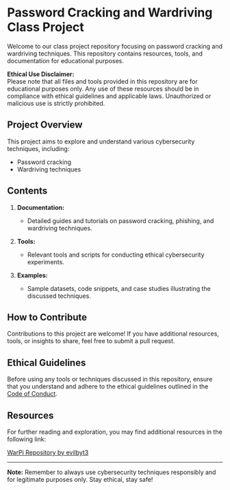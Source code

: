 # Password Cracking and Wardriving Class Project

Welcome to our class project repository focusing on password cracking and wardriving techniques. This repository contains resources, tools, and documentation for educational purposes.

**Ethical Use Disclaimer:**  
Please note that all files and tools provided in this repository are for educational purposes only. Any use of these resources should be in compliance with ethical guidelines and applicable laws. Unauthorized or malicious use is strictly prohibited.

## Project Overview

This project aims to explore and understand various cybersecurity techniques, including:

- Password cracking
- Wardriving techniques

## Contents

1. **Documentation:**  
   - Detailed guides and tutorials on password cracking, phishing, and wardriving techniques.
  
2. **Tools:**  
   - Relevant tools and scripts for conducting ethical cybersecurity experiments.
  
3. **Examples:**  
   - Sample datasets, code snippets, and case studies illustrating the discussed techniques.

## How to Contribute

Contributions to this project are welcome! If you have additional resources, tools, or insights to share, feel free to submit a pull request.

## Ethical Guidelines

Before using any tools or techniques discussed in this repository, ensure that you understand and adhere to the ethical guidelines outlined in the [Code of Conduct](CODE_OF_CONDUCT.md).

## Resources

For further reading and exploration, you may find additional resources in the following link:

[WarPi Repository by evilbyt3](https://github.com/evilbyt3/warpi?tab=readme-ov-file)

---
**Note:** Remember to always use cybersecurity techniques responsibly and for legitimate purposes only. Stay ethical, stay safe!

